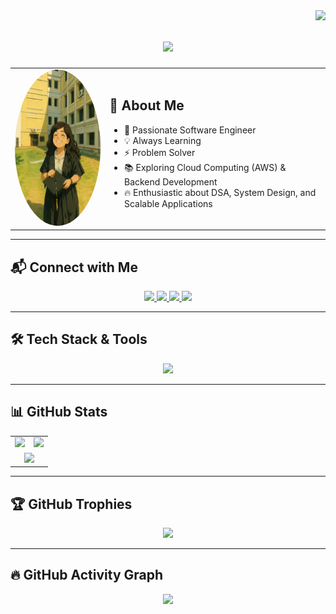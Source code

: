 <img align="right" src="https://komarev.com/ghpvc/?username=AanchalMakhija&color=blue&style=flat-square&label=Visitors"/>

<h1 align="center">
  <a href="https://git.io/typing-svg">
    <img src="https://readme-typing-svg.herokuapp.com?font=Sedan&center=true&pause=1000&random=false&width=500&lines=Hi+there+👋🏻;+I'm+Aanchal+Makhija+!!;Software+Engineer;Passionate+About+Technology+%26+Innovation"/>
  </a>
</h1>

<div align="center">
  <table>
    <tr>
      <td align="center" width="30%">
        <img src="https://raw.githubusercontent.com/AanchalMakhija/IMAGE/main/convocation.jpg?raw=true" width="250" height="250" style="border-radius: 50%;" />
      </td>
      <td align="left" width="70%">
        <h2>🚀 About Me</h2>
        <div align="left">
          <ul>
            <li>🎯 <span class="fade-in">Passionate Software Engineer</span></li>
            <li>💡 <span class="fade-in">Always Learning</span></li>
            <li>⚡ <span class="fade-in">Problem Solver</span></li>
            <li>📚 <span class="fade-in">Exploring Cloud Computing (AWS) & Backend Development</span></li>
            <li>🔥 <span class="fade-in">Enthusiastic about DSA, System Design, and Scalable Applications</span></li>
          </ul>
        </div>
      </td>
    </tr>
  </table>
</div>

<style>
  .fade-in {
    opacity: 0;
    animation: fadeInUp 2s ease-in-out forwards;
  }

  @keyframes fadeInUp {
    from {
      opacity: 0;
      transform: translateY(20px);
    }
    to {
      opacity: 1;
      transform: translateY(0);
    }
  }
</style>

---

## 📬 Connect with Me  
<div align="center">
  <a href="https://www.linkedin.com/in/aanchal-makhija-8b9183257/" target="_blank">
    <img src="https://img.shields.io/badge/LinkedIn-0077B5?style=for-the-badge&logo=linkedin&logoColor=white">
  </a>
  <a href="mailto:aanchal.makhija999@gmail.com" target="_blank">
    <img src="https://img.shields.io/badge/Gmail-D14836?style=for-the-badge&logo=gmail&logoColor=white">
  </a>
  <a href="https://x.com/AanchalMakhija3" target="_blank">
    <img src="https://img.shields.io/badge/Twitter-1DA1F2?style=for-the-badge&logo=twitter&logoColor=white">
  </a>
  <a href="https://medium.com/@aanchal.makhija999" target="_blank">
    <img src="https://img.shields.io/badge/Medium-12100E?style=for-the-badge&logo=medium&logoColor=white">
  </a>
</div>

---

## 🛠 Tech Stack & Tools  
<div align="center">
  <a href="https://skillicons.dev">
    <img src="https://skillicons.dev/icons?i=aws,java,python,c,cpp,css,nodejs,express,git,github,postgres,mysql,tailwind,nextjs,typescript,docker,kubernetes"/>
  </a>
</div>

---

## 📊 GitHub Stats  
<div align="center">
  <table>
    <tr>
      <td>
        <img src="https://github-readme-stats.vercel.app/api?username=AanchalMakhija&show_icons=true&theme=radical&count_private=true"/>
      </td>
      <td>
        <img src="https://github-readme-streak-stats.herokuapp.com/?user=AanchalMakhija&theme=radical"/>
      </td>
    </tr>
    <tr>
      <td colspan="2" align="center">
        <img src="https://github-readme-stats.vercel.app/api/top-langs/?username=AanchalMakhija&layout=compact&theme=radical"/>
      </td>
    </tr>
  </table>
</div>

---

## 🏆 GitHub Trophies  
<div align="center">
  <img src="https://github-profile-trophy.vercel.app/?username=AanchalMakhija&theme=radical&no-frame=true&margin-w=5"/>
</div>

---

## 🔥 GitHub Activity Graph  
<div align="center">
  <img src="https://github-readme-activity-graph.vercel.app/graph?username=AanchalMakhija&theme=dracula"/>
</div>


